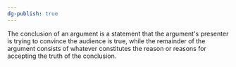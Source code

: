 ```yaml
---
dg-publish: true
---
```

The conclusion of an argument is a statement that the argument's presenter is trying to convince the audience is true, while the remainder of the argument consists of whatever constitutes the reason or reasons for accepting the truth of the conclusion.